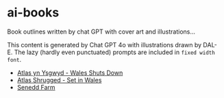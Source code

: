 # ai-books
Book outlines written by chat GPT with cover art and illustrations...

This content is generated by Chat GPT 4o with illustrations drawn by DAL- E.
The lazy (hardly even punctuated) prompts are included in `fixed width font`.

- [Atlas yn Ysgwyd - Wales Shuts Down](atlas-yn-ysgwyd/Atlas%20yn%20Ysgwyd%20-%20Wales%20Shuts%20Down.md)
- [Atlas Shrugged - Set in Wales](atlas-yn-ysgwyd/Atlas%20Shrugged%20-%20Set%20in%20Wales.md)
- [Senedd Farm](senedd-farm/Senedd%20Farm.md)
